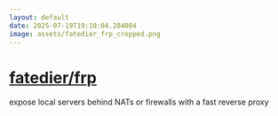 ```yaml
---
layout: default
date: 2025-07-19T19:10:04.284084
image: assets/fatedier_frp_cropped.png
---
```


# [fatedier/frp](https://github.com/fatedier/frp)

expose local servers behind NATs or firewalls with a fast reverse proxy
